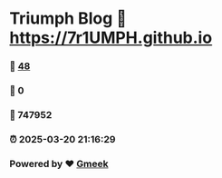 # Triumph Blog :link: https://7r1UMPH.github.io 
### :page_facing_up: [48](https://7r1UMPH.github.io/tag.html) 
### :speech_balloon: 0 
### :hibiscus: 747952 
### :alarm_clock: 2025-03-20 21:16:29 
### Powered by :heart: [Gmeek](https://github.com/Meekdai/Gmeek)
